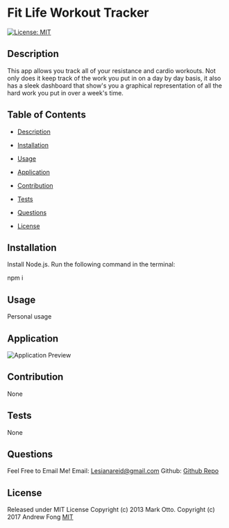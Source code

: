 # Fit Life Workout Tracker

[![License: MIT](https://img.shields.io/badge/License-MIT-yellow.svg)](https://opensource.org/licenses/MIT)

## Description

This app allows you track all of your resistance and cardio workouts. Not only does it keep track of the work you put in on a day by day basis, it also has a sleek dashboard that show's you a graphical representation of all the hard work you put in over a week's time.

## Table of Contents

- [Description](#description)

- [Installation](#installation)

- [Usage](#usage)

- [Application](#application)

- [Contribution](#credits)

- [Tests](#tests)

- [Questions](#questions)

- [License](#license)

## Installation

Install Node.js. Run the following command in the terminal:

npm i

## Usage

Personal usage

## Application

![[Application Preview]()]()

## Contribution

None

## Tests

None

## Questions

Feel Free to Email Me!
Email: [Lesianareid@gmail.com](mailto:lesianareid@gmail.com)
Github: [Github Repo](https://github.com/leci1259)

## License

Released under MIT License Copyright (c) 2013 Mark Otto. Copyright (c) 2017 Andrew Fong
[MIT](https://opensource.org/licenses/MIT)
